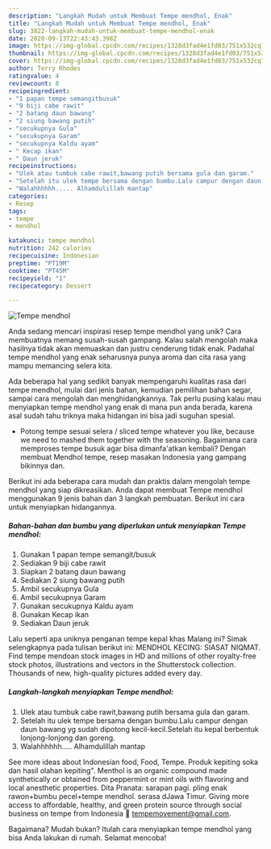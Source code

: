 ```yaml
---
description: "Langkah Mudah untuk Membuat Tempe mendhol, Enak"
title: "Langkah Mudah untuk Membuat Tempe mendhol, Enak"
slug: 3822-langkah-mudah-untuk-membuat-tempe-mendhol-enak
date: 2020-09-13T22:43:43.398Z
image: https://img-global.cpcdn.com/recipes/1328d3fad4e1fd03/751x532cq70/tempe-mendhol-foto-resep-utama.jpg
thumbnail: https://img-global.cpcdn.com/recipes/1328d3fad4e1fd03/751x532cq70/tempe-mendhol-foto-resep-utama.jpg
cover: https://img-global.cpcdn.com/recipes/1328d3fad4e1fd03/751x532cq70/tempe-mendhol-foto-resep-utama.jpg
author: Terry Rhodes
ratingvalue: 4
reviewcount: 8
recipeingredient:
- "1 papan tempe semangitbusuk"
- "9 biji cabe rawit"
- "2 batang daun bawang"
- "2 siung bawang putih"
- "secukupnya Gula"
- "secukupnya Garam"
- "secukupnya Kaldu ayam"
- " Kecap ikan"
- " Daun jeruk"
recipeinstructions:
- "Ulek atau tumbuk cabe rawit,bawang putih bersama gula dan garam."
- "Setelah itu ulek tempe bersama dengan bumbu.Lalu campur dengan daun bawang yg sudah dipotong kecil-kecil.Setelah itu kepal berbentuk lonjong-lonjong dan goreng."
- "Walahhhhhh..... Alhamdulillah mantap"
categories:
- Resep
tags:
- tempe
- mendhol

katakunci: tempe mendhol 
nutrition: 242 calories
recipecuisine: Indonesian
preptime: "PT19M"
cooktime: "PT45M"
recipeyield: "1"
recipecategory: Dessert

---
```



![Tempe mendhol](https://img-global.cpcdn.com/recipes/1328d3fad4e1fd03/751x532cq70/tempe-mendhol-foto-resep-utama.jpg)

Anda sedang mencari inspirasi resep tempe mendhol yang unik? Cara membuatnya memang susah-susah gampang. Kalau salah mengolah maka hasilnya tidak akan memuaskan dan justru cenderung tidak enak. Padahal tempe mendhol yang enak seharusnya punya aroma dan cita rasa yang mampu memancing selera kita.

Ada beberapa hal yang sedikit banyak mempengaruhi kualitas rasa dari tempe mendhol, mulai dari jenis bahan, kemudian pemilihan bahan segar, sampai cara mengolah dan menghidangkannya. Tak perlu pusing kalau mau menyiapkan tempe mendhol yang enak di mana pun anda berada, karena asal sudah tahu triknya maka hidangan ini bisa jadi suguhan spesial.

* Potong tempe sesuai selera / sliced tempe whatever you like, because we need to mashed them together with the seasoning. Bagaimana cara memproses tempe busuk agar bisa dimanfa&#39;atkan kembali? Dengan membuat Mendhol tempe, resep masakan Indonesia yang gampang bikinnya dan.


Berikut ini ada beberapa cara mudah dan praktis dalam mengolah tempe mendhol yang siap dikreasikan. Anda dapat membuat Tempe mendhol menggunakan 9 jenis bahan dan 3 langkah pembuatan. Berikut ini cara untuk menyiapkan hidangannya.

<!--inarticleads1-->

##### Bahan-bahan dan bumbu yang diperlukan untuk menyiapkan Tempe mendhol:

1. Gunakan 1 papan tempe semangit/busuk
1. Sediakan 9 biji cabe rawit
1. Siapkan 2 batang daun bawang
1. Sediakan 2 siung bawang putih
1. Ambil secukupnya Gula
1. Ambil secukupnya Garam
1. Gunakan secukupnya Kaldu ayam
1. Gunakan  Kecap ikan
1. Sediakan  Daun jeruk


Lalu seperti apa uniknya penganan tempe kepal khas Malang ini? Simak selengkapnya pada tulisan berikut ini: MENDHOL KECING: SIASAT NIQMAT. Find tempe mendoan stock images in HD and millions of other royalty-free stock photos, illustrations and vectors in the Shutterstock collection. Thousands of new, high-quality pictures added every day. 

<!--inarticleads2-->

##### Langkah-langkah menyiapkan Tempe mendhol:

1. Ulek atau tumbuk cabe rawit,bawang putih bersama gula dan garam.
1. Setelah itu ulek tempe bersama dengan bumbu.Lalu campur dengan daun bawang yg sudah dipotong kecil-kecil.Setelah itu kepal berbentuk lonjong-lonjong dan goreng.
1. Walahhhhhh..... Alhamdulillah mantap


See more ideas about Indonesian food, Food, Tempe. Produk kepiting soka dan hasil olahan kepiting&#34;. Menthol is an organic compound made synthetically or obtained from peppermint or mint oils with flavoring and local anesthetic properties. Dita Pranata: sarapan pagi. pling enak rawon+bumbu pecel+tempe mendhol. serasa dJawa Timur. Giving more access to affordable, healthy, and green protein source through social business on tempe from Indonesia 📩 tempemovement@gmail.com. 

Bagaimana? Mudah bukan? Itulah cara menyiapkan tempe mendhol yang bisa Anda lakukan di rumah. Selamat mencoba!
